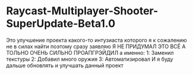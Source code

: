 # Raycast-Multiplayer-Shooter-SuperUpdate-Beta1.0
Это улучшение проекта какого-то интузиаста которого я к сожалению не в силах найти поэтому сразу заявляю Я НЕ ПРИДУМАЛ ЭТО ВСЁ А ТОЛЬНО ОЧЕНЬ СИЛЬНО ПРОАПГРЭЙДИЛ а именно:
1: Заменил текстуры
2: Добавил много оружия
3: Автоматизировал
И я буду дальше обновлять и улучшать данный проект
